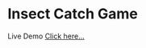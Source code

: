 # Insect Catch Game

Live Demo [Click here...](https://vipul1432.github.io/50_days-of-Javascript-Challenge/Day50_Insect%20Catch%20Game/)
